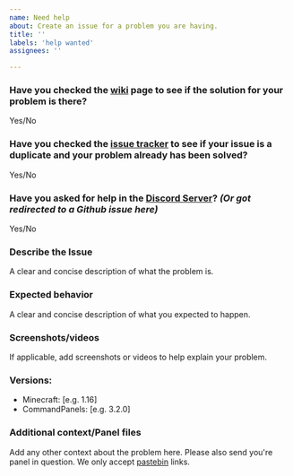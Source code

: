 ```yaml
---
name: Need help
about: Create an issue for a problem you are having.
title: ''
labels: 'help wanted'
assignees: ''

---
```

### Have you checked the [wiki](https://rockyhawk99.gitbook.io/rockyhawk-wiki/commandpanels/wiki) page to see if the solution for your problem is there?
Yes/No

### Have you checked the [issue tracker](https://github.com/rockyhawk64/CommandPanels/issues?q=is%3Aissue) to see if your issue is a duplicate and your problem already has been solved?
Yes/No

### Have you asked for help in the [Discord Server](https://discord.com/invite/eUWBWh7)? *(Or got redirected to a Github issue here)*
Yes/No

### Describe the Issue
A clear and concise description of what the problem is.

### Expected behavior
A clear and concise description of what you expected to happen.

### Screenshots/videos
If applicable, add screenshots or videos to help explain your problem.

### Versions:
 - Minecraft: [e.g. 1.16]
 - CommandPanels: [e.g. 3.2.0]

### Additional context/Panel files
Add any other context about the problem here. Please also send you're panel in question. We only accept [pastebin](https://pastebin.com/) links.
